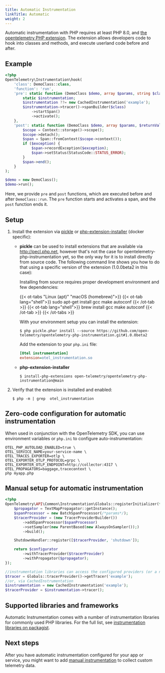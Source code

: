 ```yaml
---
title: Automatic Instrumentation
linkTitle: Automatic
weight: 2
---
```


Automatic instrumentation with PHP requires at least PHP 8.0, and
[the opentelemetry PHP extension](https://github.com/open-telemetry/opentelemetry-php-instrumentation).
The extension allows developers code to hook into classes and methods, and
execute userland code before and after.

## Example

```php
<?php
OpenTelemetry\Instrumentation\hook(
    'class': DemoClass::class,
    'function': 'run',
    'pre': static function (DemoClass $demo, array $params, string $class, string $function, ?string $filename, ?int $lineno) use ($tracer) {
        static $instrumentation;
        $instrumentation ??= new CachedInstrumentation('example');
        $instrumentation->tracer()->spanBuilder($class)
            ->startSpan()
            ->activate();
    },
    'post': static function (DemoClass $demo, array $params, $returnValue, ?Throwable $exception) use ($tracer) {
        $scope = Context::storage()->scope();
        $scope->detach();
        $span = Span::fromContext($scope->context());
        if ($exception) {
            $span->recordException($exception);
            $span->setStatus(StatusCode::STATUS_ERROR);
        }
        $span->end();
    }
);

$demo = new DemoClass();
$demo->run();
```

Here, we provide `pre` and `post` functions, which are executed before and after
`DemoClass::run`. The `pre` function starts and activates a span, and the `post`
function ends it.

## Setup

1.  Install the extension via [pickle](https://github.com/FriendsOfPHP/pickle)
    or
    [php-extension-installer](https://github.com/mlocati/docker-php-extension-installer)
    (docker specific):

    - **pickle** can be used to install extensions that are available via
      http://pecl.php.net, however that's not the case for
      opentelemetry-php-instrumentation yet, so the only way for it is to
      install directly from source code. The following command line shows you
      how to do that using a specific version of the extension (1.0.0beta2 in
      this case):

      Installing from source requires proper development environment and few
      dependencies:

      {{< ot-tabs "Linux (apt)" "macOS (homebrew)">}}
      {{< ot-tab lang="shell">}} sudo apt-get install gcc make autoconf {{< /ot-tab >}}
      {{< ot-tab lang="shell">}} brew install gcc make autoconf {{< /ot-tab >}}
      {{< /ot-tabs >}}
      
      With your environment setup you can install the extension:

      ```console
      $ php pickle.phar install --source https://github.com/open-telemetry/opentelemetry-php-instrumentation.git#1.0.0beta2
      ```

      Add the extension to your `php.ini` file:

      ```ini
      [Otel instrumentation]
      extension=otel_instrumentation.so
      ```

    - **php-extension-installer**
      ```console
      $ install-php-extensions open-telemetry/opentelemetry-php-instrumentation@main
      ```

2.  Verify that the extension is installed and enabled:

    ```console
    $ php -m | grep  otel_instrumentation
    ```

## Zero-code configuration for automatic instrumentation

When used in conjunction with the OpenTelemetry SDK, you can use environment
variables or `php.ini` to configure auto-instrumentation:

```console
OTEL_PHP_AUTOLOAD_ENABLED=true \
OTEL_SERVICE_NAME=your-service-name \
OTEL_TRACES_EXPORTER=otlp \
OTEL_EXPORTER_OTLP_PROTOCOL=grpc \
OTEL_EXPORTER_OTLP_ENDPOINT=http://collector:4317 \
OTEL_PROPAGATORS=baggage,tracecontext \
php myapp.php
```

## Manual setup for automatic instrumentation

```php
<?php
OpenTelemetry\API\Common\Instrumentation\Globals::registerInitializer(function (Configurator $configurator) {
    $propagator = TextMapPropagator::getInstance();
    $spanProcessor = new BatchSpanProcessor(/*params*/);
    $tracerProvider = (new TracerProviderBuilder())
        ->addSpanProcessor($spanProcessor)
        ->setSampler(new ParentBased(new AlwaysOnSampler());)
        ->build();

    ShutdownHandler::register([$tracerProvider, 'shutdown']);

    return $configurator
        ->withTracerProvider($tracerProvider)
        ->withPropagator($propagator);
});

//instrumentation libraries can access the configured providers (or a no-op implementation) via `Globals`
$tracer = Globals::tracerProvider()->getTracer('example');
//or, via CachedInstrumentation
$instrumentation = new CachedInstrumentation('example');
$tracerProvider = $instrumentation->tracer();
```

## Supported libraries and frameworks

Automatic Instrumentation comes with a number of instrumentation libraries for
commonly used PHP libraries. For the full list, see
[instrumentation libraries on packagist](https://packagist.org/search/?query=open-telemetry&tags=instrumentation).

## Next steps

After you have automatic instrumentation configured for your app or service, you
might want to add [manual instrumentation](../manual) to collect custom
telemetry data.
